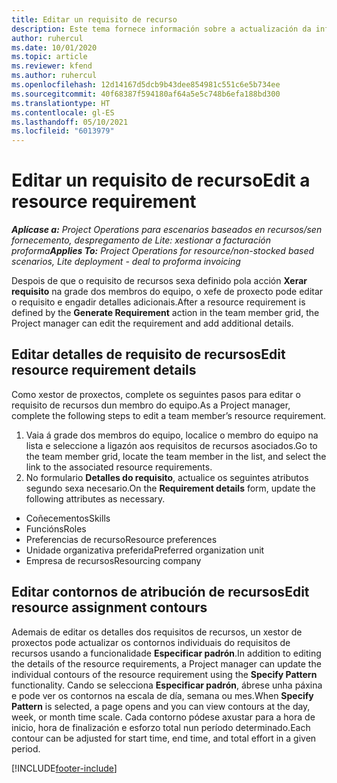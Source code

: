 ```yaml
---
title: Editar un requisito de recurso
description: Este tema fornece información sobre a actualización da información dos requisitos de recursos.
author: ruhercul
ms.date: 10/01/2020
ms.topic: article
ms.reviewer: kfend
ms.author: ruhercul
ms.openlocfilehash: 12d14167d5dcb9b43dee854981c551c6e5b734ee
ms.sourcegitcommit: 40f68387f594180af64a5e5c748b6efa188bd300
ms.translationtype: HT
ms.contentlocale: gl-ES
ms.lasthandoff: 05/10/2021
ms.locfileid: "6013979"
---
```

# <a name="edit-a-resource-requirement"></a><span data-ttu-id="a1d76-103">Editar un requisito de recurso</span><span class="sxs-lookup"><span data-stu-id="a1d76-103">Edit a resource requirement</span></span>

<span data-ttu-id="a1d76-104">_**Aplícase a:** Project Operations para escenarios baseados en recursos/sen fornecemento, despregamento de Lite: xestionar a facturación proforma_</span><span class="sxs-lookup"><span data-stu-id="a1d76-104">_**Applies To:** Project Operations for resource/non-stocked based scenarios, Lite deployment - deal to proforma invoicing_</span></span>

<span data-ttu-id="a1d76-105">Despois de que o requisito de recursos sexa definido pola acción **Xerar requisito** na grade dos membros do equipo, o xefe de proxecto pode editar o requisito e engadir detalles adicionais.</span><span class="sxs-lookup"><span data-stu-id="a1d76-105">After a resource requirement is defined by the **Generate Requirement** action in the team member grid, the Project manager can edit the requirement and add additional details.</span></span>

## <a name="edit-resource-requirement-details"></a><span data-ttu-id="a1d76-106">Editar detalles de requisito de recursos</span><span class="sxs-lookup"><span data-stu-id="a1d76-106">Edit resource requirement details</span></span>

<span data-ttu-id="a1d76-107">Como xestor de proxectos, complete os seguintes pasos para editar o requisito de recursos dun membro do equipo.</span><span class="sxs-lookup"><span data-stu-id="a1d76-107">As a Project manager, complete the following steps to edit a team member’s resource requirement.</span></span>

1. <span data-ttu-id="a1d76-108">Vaia á grade dos membros do equipo, localice o membro do equipo na lista e seleccione a ligazón aos requisitos de recursos asociados.</span><span class="sxs-lookup"><span data-stu-id="a1d76-108">Go to the team member grid, locate the team member in the list, and select the link to the associated resource requirements.</span></span>
2. <span data-ttu-id="a1d76-109">No formulario **Detalles do requisito**, actualice os seguintes atributos segundo sexa necesario.</span><span class="sxs-lookup"><span data-stu-id="a1d76-109">On the **Requirement details** form, update the following attributes as necessary.</span></span>

- <span data-ttu-id="a1d76-110">Coñecementos</span><span class="sxs-lookup"><span data-stu-id="a1d76-110">Skills</span></span>
- <span data-ttu-id="a1d76-111">Funcións</span><span class="sxs-lookup"><span data-stu-id="a1d76-111">Roles</span></span>
- <span data-ttu-id="a1d76-112">Preferencias de recurso</span><span class="sxs-lookup"><span data-stu-id="a1d76-112">Resource preferences</span></span>
- <span data-ttu-id="a1d76-113">Unidade organizativa preferida</span><span class="sxs-lookup"><span data-stu-id="a1d76-113">Preferred organization unit</span></span>
- <span data-ttu-id="a1d76-114">Empresa de recursos</span><span class="sxs-lookup"><span data-stu-id="a1d76-114">Resourcing company</span></span>

## <a name="edit-resource-assignment-contours"></a><span data-ttu-id="a1d76-115">Editar contornos de atribución de recursos</span><span class="sxs-lookup"><span data-stu-id="a1d76-115">Edit resource assignment contours</span></span>

<span data-ttu-id="a1d76-116">Ademais de editar os detalles dos requisitos de recursos, un xestor de proxectos pode actualizar os contornos individuais do requisitos de recursos usando a funcionalidade **Especificar padrón**.</span><span class="sxs-lookup"><span data-stu-id="a1d76-116">In addition to editing the details of the resource requirements, a Project manager can update the individual contours of the resource requirement using the **Specify Pattern** functionality.</span></span> <span data-ttu-id="a1d76-117">Cando se selecciona **Especificar padrón**, ábrese unha páxina e pode ver os contornos na escala de día, semana ou mes.</span><span class="sxs-lookup"><span data-stu-id="a1d76-117">When **Specify Pattern** is selected, a page opens and you can view contours at the day, week, or month time scale.</span></span> <span data-ttu-id="a1d76-118">Cada contorno pódese axustar para a hora de inicio, hora de finalización e esforzo total nun período determinado.</span><span class="sxs-lookup"><span data-stu-id="a1d76-118">Each contour can be adjusted for start time, end time, and total effort in a given period.</span></span>

[!INCLUDE[footer-include](../includes/footer-banner.md)]